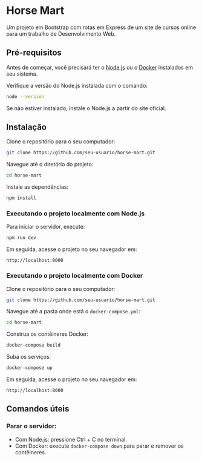 
# Horse Mart

Um projeto em Bootstrap com rotas em Express de um site de cursos online para um trabalho de Desenvolvimento Web.

## Pré-requisitos

Antes de começar, você precisará ter o [Node.js](https://nodejs.org/) ou o [Docker](https://www.docker.com/get-started) instalados em seu sistema.

Verifique a versão do Node.js instalada com o comando:

```bash
node --version
```

Se não estiver instalado, instale o Node.js a partir do site oficial.

## Instalação

Clone o repositório para o seu computador:

```bash
git clone https://github.com/seu-usuario/horse-mart.git
```

Navegue até o diretório do projeto:

```bash
cd horse-mart
```

Instale as dependências:

```bash
npm install
```

### Executando o projeto localmente com Node.js

Para iniciar o servidor, execute:

```bash
npm run dev
```

Em seguida, acesse o projeto no seu navegador em:

```
http://localhost:8000
```

### Executando o projeto localmente com Docker

Clone o repositório para o seu computador:

```bash
git clone https://github.com/seu-usuario/horse-mart.git
```

Navegue até a pasta onde está o `docker-compose.yml`:

```bash
cd horse-mart
```

Construa os contêineres Docker:

```bash
docker-compose build
```

Suba os serviços:

```bash
docker-compose up
```

Em seguida, acesse o projeto no seu navegador em:

```
http://localhost:8000
```

## Comandos úteis

### Parar o servidor:
- Com Node.js: pressione Ctrl + C no terminal.
- Com Docker: execute `docker-compose down` para parar e remover os contêineres.
